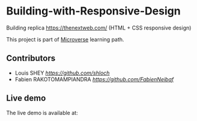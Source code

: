 # Building-with-Responsive-Design
Building replica https://thenextweb.com/ (HTML + CSS responsive design)

This project is part of [Microverse](https://www.microverse.org/) learning path.

## Contributors

- Louis SHEY _https://github.com/shloch_
- Fabien RAKOTOMAMPIANDRA _https://github.com/FabienNeibaf_

## Live demo

The live demo is available at:

